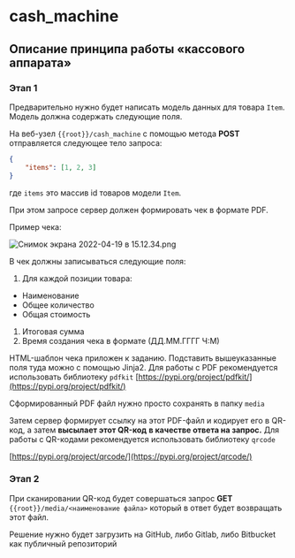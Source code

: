 # cash_machine

## Описание принципа работы «кассового аппарата»

### Этап 1

Предварительно нужно будет написать модель данных для товара `Item`. Модель должна содержать следующие поля.

На веб-узел `{{root}}/cash_machine` с помощью метода **POST** отправляется следующее тело запроса:

```json
{
	"items": [1, 2, 3]
}
```

где `items` это массив id товаров модели `Item`.

При этом запросе сервер должен формировать чек в формате PDF. 

Пример чека: 

![Снимок экрана 2022-04-19 в 15.12.34.png](https://s3-us-west-2.amazonaws.com/secure.notion-static.com/5bd878b5-0cd6-4039-93f0-12635b06df23/Снимок_экрана_2022-04-19_в_15.12.34.png)

В чек должны записываться следующие поля:

 1. Для каждой позиции товара:

- Наименование
- Общее количество
- Общая стоимость
1. Итоговая сумма 
2. Время создания чека в формате (ДД.ММ.ГГГГ Ч:М)

HTML-шаблон чека приложен к заданию. Подставить вышеуказанные поля туда можно с помощью Jinja2. Для работы с PDF рекомендуется использовать библиотеку `pdfkit` [https://pypi.org/project/pdfkit/](https://pypi.org/project/pdfkit/) 

Сформированный PDF файл нужно просто сохранять в папку `media`

Затем сервер формирует ссылку на этот PDF-файл и кодирует его в QR-код, а затем **высылает этот QR-код** **в качестве ответа на запрос.** Для работы с QR-кодами рекомендуется использовать библиотеку `qrcode`

[https://pypi.org/project/qrcode/](https://pypi.org/project/qrcode/) 

### Этап 2

При сканировании QR-код будет совершаться запрос **GET** `{{root}}/media/<наименование файла>` который в ответ будет возвращать этот файл.

Решение нужно будет загрузить на GitHub, либо Gitlab, либо Bitbucket как публичный репозиторий
